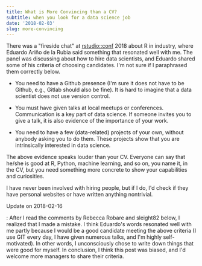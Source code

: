 ```yaml
---
title: What is More Convincing than a CV?
subtitle: when you look for a data science job
date: '2018-02-03'
slug: more-convincing
---
```


There was a "fireside chat" at [rstudio::conf](https://www.rstudio.com/conference/) 2018 about R in industry, where Eduardo Ariño de la Rubia said something that resonated well with me. The panel was discussing about how to hire data scientists, and Eduardo shared some of his criteria of choosing candidates. I'm not sure if I paraphrased them correctly below.

- You need to have a Github presence (I'm sure it does not have to be Github, e.g., Gitlab should also be fine). It is hard to imagine that a data scientist does not use version control.

- You must have given talks at local meetups or conferences. Communication is a key part of data science. If someone invites you to give a talk, it is also evidence of the importance of your work.

- You need to have a few (data-related) projects of your own, without anybody asking you to do them. These projects show that you are intrinsically interested in data science.

The above evidence speaks louder than your CV. Everyone can say that he/she is good at R, Python, machine learning, and so on, you name it, in the CV, but you need something more concrete to show your capabilities and curiosities.

I have never been involved with hiring people, but if I do, I'd check if they have personal websites or have written anything nontrivial.

Update on 2018-02-16

:   After I read the comments by Rebecca Robare and sleight82 below, I realized that I made a mistake. I think Eduardo's words resonated well with me partly because I would be a good candidate meeting the above criteria (I use GIT every day, I have given numerous talks, and I'm highly self-motivated). In other words, I unconsciously chose to write down things that were good for myself. In conclusion, I think this post was biased, and I'd welcome more managers to share their criteria.
